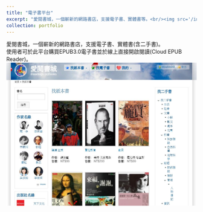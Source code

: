 ```yaml
---
title: "電子書平台"
excerpt: "愛閱書城，一個嶄新的網路書店，支援電子書、實體書等。<br/><img src='/images/ipad2-500x300.jpg'>"
collection: portfolio
---
```


愛閱書城，一個嶄新的網路書店，支援電子書、實體書(含二手書)。<br/>
使用者可於此平台購買EPUB3.0電子書並於線上直接開啟閱讀(Cloud EPUB Reader)。
<img src='/images/ipad2.jpg'>
